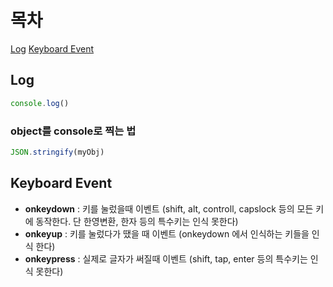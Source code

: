 # 목차
[Log](#Log)
[Keyboard Event](#Keyboard-Event)

## Log
```js
console.log()
```
### object를 console로 찍는 법
```js
JSON.stringify(myObj)
```

## Keyboard Event
- **onkeydown** : 키를 눌렀을때 이벤트 (shift, alt, controll, capslock 등의 모든 키에 동작한다. 단 한영변환, 한자 등의 특수키는 인식 못한다)
- **onkeyup** : 키를 눌렀다가 땠을 때 이벤트 (onkeydown 에서 인식하는 키들을 인식 한다)
- **onkeypress** : 실제로 글자가 써질때 이벤트 (shift, tap, enter 등의 특수키는 인식 못한다)

